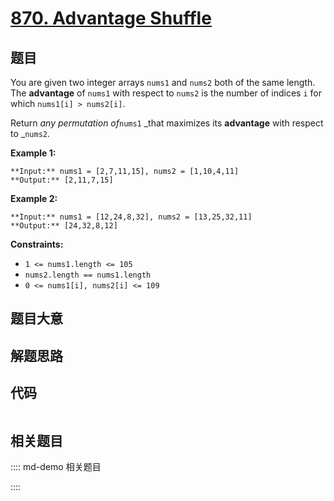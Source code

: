 # [870. Advantage Shuffle](https://leetcode.com/problems/advantage-shuffle)

## 题目

You are given two integer arrays `nums1` and `nums2` both of the same length.
The **advantage** of `nums1` with respect to `nums2` is the number of indices
`i` for which `nums1[i] > nums2[i]`.

Return _any permutation of_`nums1` _that maximizes its **advantage** with
respect to _`nums2`.



**Example 1:**

    
    
    **Input:** nums1 = [2,7,11,15], nums2 = [1,10,4,11]
    **Output:** [2,11,7,15]
    

**Example 2:**

    
    
    **Input:** nums1 = [12,24,8,32], nums2 = [13,25,32,11]
    **Output:** [24,32,8,12]
    



**Constraints:**

  * `1 <= nums1.length <= 105`
  * `nums2.length == nums1.length`
  * `0 <= nums1[i], nums2[i] <= 109`


## 题目大意

## 解题思路

## 代码

```javascript

```

## 相关题目

:::: md-demo 相关题目

::::
